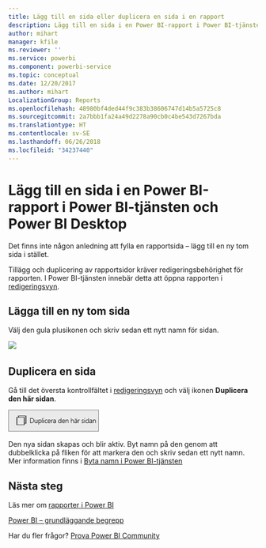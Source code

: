 ```yaml
---
title: Lägg till en sida eller duplicera en sida i en rapport
description: Lägg till en sida i en Power BI-rapport i Power BI-tjänsten och Power BI Desktop
author: mihart
manager: kfile
ms.reviewer: ''
ms.service: powerbi
ms.component: powerbi-service
ms.topic: conceptual
ms.date: 12/20/2017
ms.author: mihart
LocalizationGroup: Reports
ms.openlocfilehash: 48980bf4ded44f9c383b38606747d14b5a5725c8
ms.sourcegitcommit: 2a7bbb1fa24a49d2278a90cb0c4be543d7267bda
ms.translationtype: HT
ms.contentlocale: sv-SE
ms.lasthandoff: 06/26/2018
ms.locfileid: "34237440"
---
```

# <a name="add-a-page-to-a-power-bi-report-in-power-bi-service-and-power-bi-desktop"></a>Lägg till en sida i en Power BI-rapport i Power BI-tjänsten och Power BI Desktop
Det finns inte någon anledning att fylla en rapportsida – lägg till en ny tom sida i stället. 

Tillägg och duplicering av rapportsidor kräver redigeringsbehörighet för rapporten. I Power BI-tjänsten innebär detta att öppna rapporten i [redigeringsvyn](service-reading-view-and-editing-view.md). 

## <a name="add-a-new-blank-page"></a>Lägga till en ny tom sida
Välj den gula plusikonen och skriv sedan ett nytt namn för sidan.  

![](media/power-bi-report-add-page/reorderpages2.gif)

## <a name="duplicate-a-page"></a>Duplicera en sida
Gå till det översta kontrollfältet i [redigeringsvyn](service-interact-with-a-report-in-editing-view.md) och välj ikonen **Duplicera den här sidan**.

![](media/power-bi-report-add-page/pbi_duplicate.png)

Den nya sidan skapas och blir aktiv. Byt namn på den genom att dubbelklicka på fliken för att markera den och skriv sedan ett nytt namn.  Mer information finns i [Byta namn i Power BI-tjänsten](service-rename.md)

## <a name="next-steps"></a>Nästa steg
Läs mer om [rapporter i Power BI](service-reports.md)

[Power BI – grundläggande begrepp](service-basic-concepts.md)

Har du fler frågor? [Prova Power BI Community](http://community.powerbi.com/)

